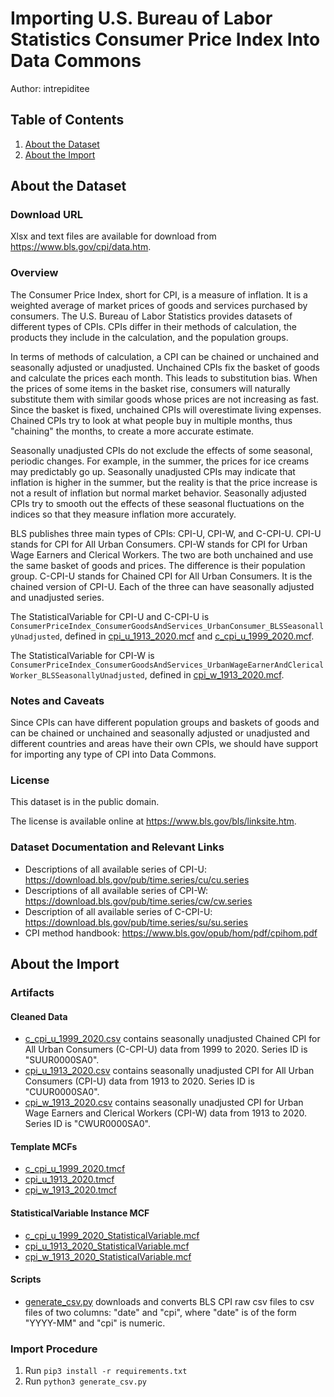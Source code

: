 # Importing U.S. Bureau of Labor Statistics Consumer Price Index Into Data Commons

Author: intrepiditee

## Table of Contents

1. [About the Dataset](#about-the-dataset)
2. [About the Import](#about-the-import)

## About the Dataset

### Download URL

Xlsx and text files are available for download from https://www.bls.gov/cpi/data.htm.

### Overview

The Consumer Price Index, short for CPI, is a measure of inflation. It is a
weighted average of market prices of goods and services purchased by consumers.
The U.S. Bureau of Labor Statistics  provides datasets of different types of
CPIs. CPIs differ in their methods of calculation, the products they include in
the calculation, and the population groups.

In terms of methods of calculation, a CPI can be chained or unchained and
seasonally adjusted or unadjusted. Unchained CPIs fix the basket of goods and
calculate the prices each month. This leads to substitution bias. When the
prices of some items in the basket rise, consumers will naturally substitute
them with similar goods whose prices are not increasing as fast. Since the
basket is fixed, unchained CPIs will overestimate living expenses.  Chained
CPIs try to look at what people buy in multiple months, thus "chaining" the
months, to create a more accurate estimate.

Seasonally unadjusted CPIs do not exclude the effects of some seasonal,
periodic changes. For example, in the summer, the prices for ice creams may
predictably go up. Seasonally unadjusted CPIs may indicate that inflation is
higher in the summer, but the reality is that the price increase is not a
result of inflation but normal market behavior. Seasonally adjusted CPIs try to
smooth out the effects of these seasonal fluctuations on the indices so that
they measure inflation more accurately.

BLS publishes three main types of CPIs: CPI-U, CPI-W, and C-CPI-U.
CPI-U stands for CPI for All Urban Consumers. CPI-W stands for CPI for Urban
Wage Earners and Clerical Workers. The two are both unchained and use the same
basket of goods and prices. The difference is their population group. C-CPI-U
stands for Chained CPI for All Urban Consumers. It is the chained version of
CPI-U. Each of the three can have seasonally adjusted and unadjusted series.

The StatisticalVariable for CPI-U and C-CPI-U is
`ConsumerPriceIndex_ConsumerGoodsAndServices_UrbanConsumer_BLSSeasonallyUnadjusted`,
defined in [cpi_u_1913_2020.mcf](cpi_u_1913_2020.mcf) and
[c_cpi_u_1999_2020.mcf](c_cpi_u_1999_2020.mcf).

The StatisticalVariable for CPI-W is `ConsumerPriceIndex_ConsumerGoodsAndServices_UrbanWageEarnerAndClericalWorker_BLSSeasonallyUnadjusted`,
defined in [cpi_w_1913_2020.mcf](cpi_w_1913_2020.mcf).


### Notes and Caveats

Since CPIs can have different population groups and baskets of goods and can
be chained or unchained and seasonally adjusted or unadjusted and different
countries and areas have their own CPIs, we should have support for importing
any type of CPI into Data Commons.

### License

This dataset is in the public domain.

The license is available online at https://www.bls.gov/bls/linksite.htm.

### Dataset Documentation and Relevant Links 

- Descriptions of all available series of CPI-U:
  https://download.bls.gov/pub/time.series/cu/cu.series
- Descriptions of all available series of CPI-W:
  https://download.bls.gov/pub/time.series/cw/cw.series
- Description of all available series of C-CPI-U:
  https://download.bls.gov/pub/time.series/su/su.series
- CPI method handbook:
  https://www.bls.gov/opub/hom/pdf/cpihom.pdf

## About the Import

### Artifacts

#### Cleaned Data
- [c_cpi_u_1999_2020.csv](c_cpi_u_1999_2020.csv) contains
  seasonally unadjusted Chained CPI for All Urban Consumers (C-CPI-U) data
  from 1999 to 2020.
  Series ID is "SUUR0000SA0".
- [cpi_u_1913_2020.csv](cpi_u_1913_2020.csv) contains
  seasonally unadjusted CPI for All Urban Consumers (CPI-U) data from
  1913 to 2020.
  Series ID is "CUUR0000SA0".
- [cpi_w_1913_2020.csv](cpi_w_1913_2020.csv) contains
  seasonally unadjusted CPI for Urban Wage Earners and Clerical Workers
  (CPI-W) data from 1913 to 2020.
  Series ID is "CWUR0000SA0".

#### Template MCFs
- [c_cpi_u_1999_2020.tmcf](c_cpi_u_1999_2020.tmcf)
- [cpi_u_1913_2020.tmcf](cpi_u_1913_2020.tmcf)
- [cpi_w_1913_2020.tmcf](cpi_w_1913_2020.tmcf)

#### StatisticalVariable Instance MCF
- [c_cpi_u_1999_2020_StatisticalVariable.mcf
  ](c_cpi_u_1999_2020_StatisticalVariable.mcf)
- [cpi_u_1913_2020_StatisticalVariable.mcf
  ](cpi_u_1913_2020_StatisticalVariable.mcf)
- [cpi_w_1913_2020_StatisticalVariable.mcf
  ](cpi_w_1913_2020_StatisticalVariable.mcf)

#### Scripts
- [generate_csv.py](generate_csv.py) downloads and converts BLS CPI raw csv
  files to csv files of two columns: "date" and "cpi", where "date" is of the
  form "YYYY-MM" and "cpi" is numeric.


### Import Procedure
1. Run `pip3 install -r requirements.txt`
2. Run `python3 generate_csv.py`
